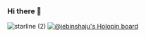 ### Hi there 👋


![starline (2)](https://user-images.githubusercontent.com/67820811/222499161-31df5a6d-a6a3-4d5d-aeca-dddb19e4ffe1.png)
[![@jebinshaju's Holopin board](https://holopin.me/jebinshaju)](https://holopin.io/@jebinshaju)
